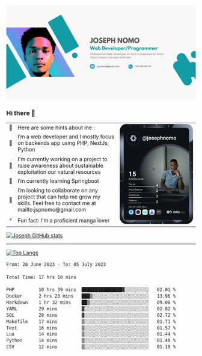 ![Banner of my profile!](/Joseph_NOMO_NEW.png "Banner")

### Hi there 👋

<!--- | --  | 👋  | Here are some hints about me :                                                                                                 | <td rowspan=6><img src="/devcard.svg" width="400" alt="Joseph NOMO's Dev Card"/></td> |
| --- | --- | ------------------------------------------------------------------------------------------------------------------------------ | ------------------------------------------------------------------------------------- |
| --  | 🔭  | I’m a web developer and I mostly focus on backends app using PHP, NestJs, Python                                               |
| --  | 🦁  | I'm currently working on a project to raise awareness about sustainable exploitation our natural resources                     |
| --  | 🌱  | I’m currently learning Springboot                                                                                              |
| --  | 👯  | I’m looking to collaborate on any project that can help me grow my skills. Feel free to contact me at mailto:jspnomo@gmail.com |
| --  | ⚡  | Fun fact: I'm a proficient manga lover                                                                                         |
--->

<table>
    <tr>
        <td width="1%">👋</td>
        <td width="55%">Here are some hints about me :</td>
        <td rowspan=6 width="44%"><img src="/devcard.svg" width="400" alt="Joseph NOMO's Dev Card"/></td>
    </tr>
    <tr>
        <td>🔭</td>
        <td>I’m a web developer and I mostly focus on backends app using PHP, NestJs, Python</td>
    </tr>
    <tr>
        <td>🦁</td>
        <td>I'm currently working on a project to raise awareness about sustainable exploitation our natural resources</td>
    </tr>
    <tr>
        <td>🌱</td>
        <td>I’m currently learning Springboot</td>
    </tr>
    <tr>
        <td>👯</td>
        <td>I’m looking to collaborate on any project that can help me grow my skills. Feel free to contact me at mailto:jspnomo@gmail.com</td>
    </tr>
    <tr>
        <td>⚡</td>
        <td>Fun fact: I'm a proficient manga lover</td>
    </tr>

</table>

[![Joseph GitHub stats](https://github-readme-stats-seven-sigma-53.vercel.app/api?username=Jspascal)](https://github.com/Jspascal/github-readme-stats)

---

[![Top Langs](https://github-readme-stats-seven-sigma-53.vercel.app/api/top-langs/?username=Jspascal&layout=compact)](https://github.com/Jspascal/github-readme-stats)

<!--START_SECTION:waka-->

```txt
From: 28 June 2023 - To: 05 July 2023

Total Time: 17 hrs 10 mins

PHP         10 hrs 39 mins  ███████████████▓░░░░░░░░░   62.01 %
Docker      2 hrs 23 mins   ███▒░░░░░░░░░░░░░░░░░░░░░   13.96 %
Markdown    1 hr 32 mins    ██▒░░░░░░░░░░░░░░░░░░░░░░   09.00 %
YAML        29 mins         ▓░░░░░░░░░░░░░░░░░░░░░░░░   02.82 %
SQL         28 mins         ▓░░░░░░░░░░░░░░░░░░░░░░░░   02.72 %
Makefile    17 mins         ▒░░░░░░░░░░░░░░░░░░░░░░░░   01.71 %
Text        16 mins         ▒░░░░░░░░░░░░░░░░░░░░░░░░   01.57 %
Lua         14 mins         ▒░░░░░░░░░░░░░░░░░░░░░░░░   01.44 %
Python      14 mins         ▒░░░░░░░░░░░░░░░░░░░░░░░░   01.40 %
CSV         12 mins         ▒░░░░░░░░░░░░░░░░░░░░░░░░   01.19 %
```

<!--END_SECTION:waka-->
